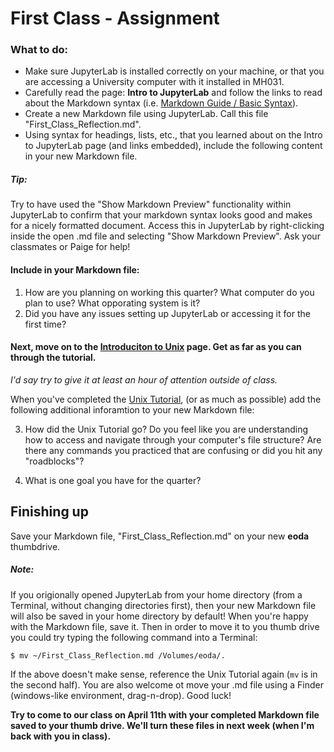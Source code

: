 # First Class - Assignment

### What to do: 
- Make sure JupyterLab is installed correctly on your machine, or that you are accessing a University computer with it installed in MH031.
- Carefully read the page: **Intro to JupyterLab** and follow the links to read about the Markdown syntax (i.e. [Markdown Guide / Basic Syntax](https://www.markdownguide.org/basic-syntax)). 
- Create a new Markdown file using JupyterLab. Call this file "First_Class_Reflection.md". 
- Using syntax for headings, lists, etc., that you learned about on the Intro to JupyterLab page (and links embedded), include the following content in your new Markdown file.

##### Tip:
Try to have used the "Show Markdown Preview" functionality within JupyterLab to confirm that your markdown syntax looks good and makes for a nicely formatted document.  Access this in JupyterLab by right-clicking inside the open .md file and selecting "Show Markdown Preview". Ask your classmates or Paige for help!

#### Include in your Markdown file:
1. How are you planning on working this quarter? What computer do you plan to use? What opporating system is it? 
2. Did you have any issues setting up JupyterLab or accessing it for the first time?

#### Next, move on to the [Introduciton to Unix](Pages/intro_to_unix) page. Get as far as you can through the tutorial.  

*I'd say try to give it at least an hour of attention outside of class.*

When you've completed the [Unix Tutorial](Pages/intro_to_unix), (or as much as possible) add the following additional inforamtion to your new Markdown file:

3. How did the Unix Tutorial go?  Do you feel like you are understanding how to access and navigate through your computer's file structure? Are there any commands you practiced that are confusing or did you hit any "roadblocks"?

4. What is one goal you have for the quarter?

## Finishing up

Save your Markdown file, "First_Class_Reflection.md" on your new **eoda** thumbdrive.

##### Note:
If you origionally opened JupyterLab from your home directory (from a Terminal, without changing directories first), then your new Markdown file will also be saved in your home directory by default!  When you're happy with the Markdown file, save it. Then in order to move it to you thumb drive you could try typing the following command into a Terminal:

```
$ mv ~/First_Class_Reflection.md /Volumes/eoda/.
```
If the above doesn't make sense, reference the Unix Tutorial again (`mv` is in the second half). You are also welcome ot move your .md file using a Finder (windows-like environment, drag-n-drop). Good luck!

**Try to come to our class on April 11th with your completed Markdown file saved to your thumb drive.  We'll turn these files in next week (when I'm back with you in class).**